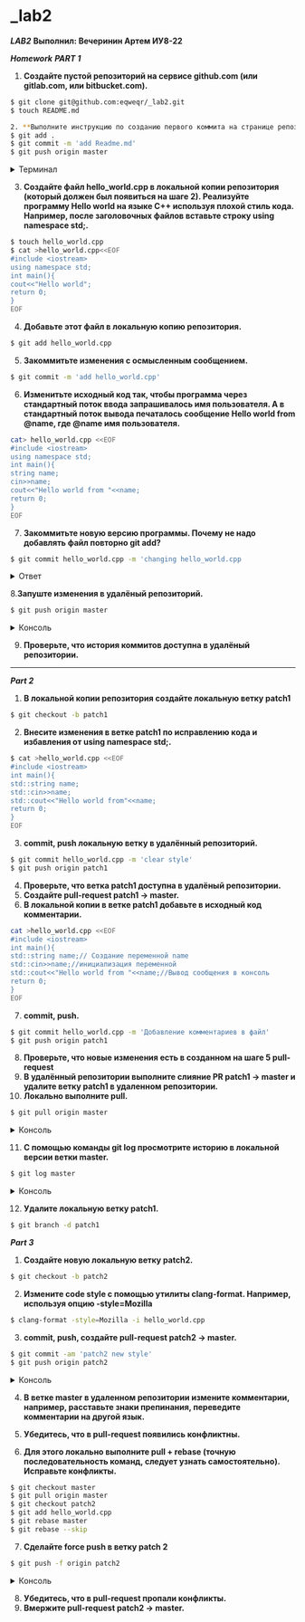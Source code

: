 # _lab2
***LAB2***
**Выполнил: Вечеринин Артем ИУ8-22**

***Homework***
***PART 1***

1. **Создайте пустой репозиторий на сервисе github.com (или gitlab.com, или bitbucket.com).**
```bash
$ git clone git@github.com:eqweqr/_lab2.git
$ touch README.md

2. **Выполните инструкцию по созданию первого коммита на странице репозитория, созданного на предыдещем шаге.**
$ git add .
$ git commit -m 'add Readme.md'
$ git push origin master 
```
<details>
<summary>Терминал</summary>
Перечисление объектов: 3, готово.
Подсчет объектов: 100% (3/3), готово.
При сжатии изменений используется до 8 потоков
Сжатие объектов: 100% (2/2), готово.
Запись объектов: 100% (3/3), 314 байтов | 314.00 КиБ/с, готово.
Всего 3 (изменения 0), повторно использовано 0 (изменения 0)
To github.com:eqweqr/_lab2.git
 * [new branch]      master -> master
</details>

3. **Создайте файл hello_world.cpp в локальной копии репозитория (который должен был появиться на шаге 2). Реализуйте программу Hello world на языке C++ используя плохой стиль кода. Например, после заголовочных файлов вставьте строку using namespace std;.**
```bash
$ touch hello_world.cpp
$ cat >hello_world.cpp<<EOF
#include <iostream>
using namespace std;
int main(){
cout<<"Hello world";
return 0;
}
EOF
```
4. **Добавьте этот файл в локальную копию репозитория.**
```bash
$ git add hello_world.cpp
```
5. **Закоммитьте изменения с осмысленным сообщением.**
``` bash
$ git commit -m 'add hello_world.cpp'
```
6. **Изменитьте исходный код так, чтобы программа через стандартный поток ввода запрашивалось имя пользователя. А в стандартный поток вывода печаталось сообщение Hello world from @name, где @name имя пользователя.**
```bash
cat> hello_world.cpp <<EOF
#include <iostream>
using namespace std;
int main(){
string name;
cin>>name;
cout<<"Hello world from "<<name;
return 0;
}
EOF
```
7. **Закоммитьте новую версию программы. Почему не надо добавлять файл повторно git add?**
```bash 
$ git commit hello_world.cpp -m 'changing hello_world.cpp
```
<details><summary>Ответ</summary>
Не нужно использовать git add тк мы не добавляет новый файл,а лишь редактируем старый
</details>

8.**Запуште изменения в удалёный репозиторий.**

```bash
$ git push origin master 
```
<details><summary>Консоль</summary>
Перечисление объектов: 7, готово.
Подсчет объектов: 100% (7/7), готово.
При сжатии изменений используется до 8 потоков
Сжатие объектов: 100% (6/6), готово.
Запись объектов: 100% (6/6), 728 байтов | 728.00 КиБ/с, готово.
Всего 6 (изменения 0), повторно использовано 0 (изменения 0)
To github.com:eqweqr/_lab2.git
   d02fe3d..fd1ba40  master -> master
</details>

9. **Проверьте, что история коммитов доступна в удалёный репозитории.**

----

***Part 2***
1. **В локальной копии репозитория создайте локальную ветку patch1**
```bash
$ git checkout -b patch1
```

2. **Внесите изменения в ветке patch1 по исправлению кода и избавления от using namespace std;.**
```bash 
$ cat >hello_world.cpp <<EOF
#include <iostream>
int main(){
std::string name;
std::cin>>name;
std::cout<<"Hello world from"<<name;
return 0;
}
EOF
```
3. **commit, push локальную ветку в удалённый репозиторий.**
```bash
$ git commit hello_world.cpp -m 'clear style'
$ git push origin patch1
```
4. **Проверьте, что ветка patch1 доступна в удалёный репозитории.**
5. **Создайте pull-request patch1 -> master.**
6. **В локальной копии в ветке patch1 добавьте в исходный код комментарии.**
```bash
cat >hello_world.cpp <<EOF
#include <iostream>
int main(){
std::string name;// Создание переменной name
std::cin>>name;//инициализация переменной
std::cout<<"Hello world from "<<name;//Вывод сообщения в консоль
return 0;
}
EOF
```
7. **commit, push.**
```bash
$ git commit hello_world.cpp -m 'Добавление комментариев в файл'
$ git push origin patch1
```
8. **Проверьте, что новые изменения есть в созданном на шаге 5 pull-request**
9. **В удалённый репозитории выполните слияние PR patch1 -> master и удалите ветку patch1 в удаленном репозитории.**
10. **Локально выполните pull.**
```bash 
$ git pull origin master
```
<details>
<summary>Консоль</summary>
git pull origin master
remote: Enumerating objects: 1, done.
remote: Counting objects: 100% (1/1), done.
remote: Total 1 (delta 0), reused 0 (delta 0), pack-reused 0
Распаковка объектов: 100% (1/1), 614 байтов | 614.00 КиБ/с, готово.
Из github.com:eqweqr/_lab2
 * branch            master     -> FETCH_HEAD
   1e9e2b0..a57e53a  master     -> origin/master
Обновление c2a2eaf..a57e53a
Fast-forward
</details>

11. **С помощью команды git log просмотрите историю в локальной версии ветки master.**
```bash 
$ git log master
```
<details>
<summary>Консоль</summary>
Author: eqweqr <49245539+eqweqr@users.noreply.github.com>
Date:   Thu Mar 10 16:20:47 2022 +0300

    Merge pull request #1 from eqweqr/patch1
    
    clear style

commit 84ae462403b8f10020b8a718603ec2bb83a522fd (origin/patch1)
Author: astarot <artem.vecherinin@mail.ru>
Date:   Thu Mar 10 16:18:44 2022 +0300

    Добавление комментариев в файл

commit e3fe449c5fdd40dfe328f96ec205d644e3058029
Author: astarot <artem.vecherinin@mail.ru>
Date:   Thu Mar 10 16:10:03 2022 +0300

    clear style

commit fd1ba4005a71d0c785a26af74bba8e71a5ec8165
Author: astarot <artem.vecherinin@mail.ru>
Date:   Thu Mar 10 15:57:57 2022 +0300

    changing hello_world.cpp

commit 5c5d75ec3da16684bfed51ad01c4d31342edd9ce
Author: astarot <artem.vecherinin@mail.ru>
Date:   Thu Mar 10 15:53:26 2022 +0300

    add hello_world.cpp

commit d02fe3d55a92403588f3b4b1692e9c4f05a067e1
Author: astarot <artem.vecherinin@mail.ru>
Date:   Thu Mar 10 15:49:00 2022 +0300

    add Readme.md
</details>

12. **Удалите локальную ветку patch1.**
```bash 
$ git branch -d patch1
```
***Part 3***
1. **Создайте новую локальную ветку patch2.**
```bash
$ git checkout -b patch2
```
2. **Измените code style с помощью утилиты clang-format. Например, используя опцию -style=Mozilla**
```bash 
$ clang-format -style=Mozilla -i hello_world.cpp
```
3. **commit, push, создайте pull-request patch2 -> master.**
```bash
$ git commit -am 'patch2 new style'
$ git push origin patch2
```
<details><summary>Консоль</summary>
Перечисление объектов: 7, готово.
Подсчет объектов: 100% (7/7), готово.
При сжатии изменений используется до 8 потоков
Сжатие объектов: 100% (4/4), готово.
Запись объектов: 100% (4/4), 3.04 КиБ | 3.04 МиБ/с, готово.
Всего 4 (изменения 0), повторно использовано 0 (изменения 0)
remote: 
remote: Create a pull request for 'patch2' on GitHub by visiting:
remote:      https://github.com/eqweqr/_lab2/pull/new/patch2
remote: 
To github.com:eqweqr/_lab2.git
 * [new branch]      patch2 -> patch2
 </details>

 4. **В ветке master в удаленном репозитории измените комментарии, например, расставьте знаки препинания, переведите комментарии на другой язык.**

 5. **Убедитесь, что в pull-request появились конфликтны.**
 6. **Для этого локально выполните pull + rebase (точную последовательность команд, следует узнать самостоятельно). Исправьте конфликты.**
 ```bash 
$ git checkout master
$ git pull origin master
$ git checkout patch2
$ git add hello_world.cpp
$ git rebase master
$ git rebase --skip
 ```
 7. **Сделайте force push в ветку patch 2**
 ```bash 
$ git push -f origin patch2
 ```
 <details>
 <summary>Консоль</summary>
 Всего 0 (изменения 0), повторно использовано 0 (изменения 0)
To github.com:eqweqr/_lab2.git
 + b47d59a...1ccbf2c patch2 -> patch2 (forced update)
 </details>

 8. **Убедитесь, что в pull-request пропали конфликты.**
 9. **Вмержите pull-request patch2 -> master.**
